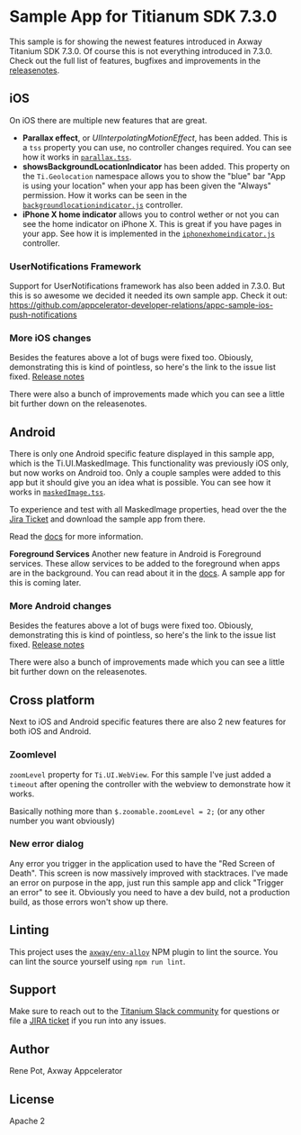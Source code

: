 # Sample App for Titianum SDK 7.3.0

This sample is for showing the newest features introduced in Axway Titanium SDK 7.3.0. Of course this is not everything introduced in 7.3.0. Check out the full list of features, bugfixes and improvements in the [releasenotes](https://docs.appcelerator.com/platform/latest/#!/guide/Titanium_SDK_7.3.0.RC_Release_Note). 

## iOS
On iOS there are multiple new features that are great. 

- **Parallax effect**, or *UIInterpolatingMotionEffect*, has been added. This is a `tss` property you can use, no controller changes required. You can see how it works in [`parallax.tss`](https://github.com/appcelerator-developer-relations/appc-sample-ti730/blob/master/app/styles/ios/parallax.tss#L8).
- **showsBackgroundLocationIndicator** has been added. This property on the `Ti.Geolocation` namespace allows you to show the "blue" bar "App is using your location" when your app has been given the "Always" permission. How it works can be seen in the [`backgroundlocationindicator.js`](https://github.com/appcelerator-developer-relations/appc-sample-ti730/blob/master/app/controllers/ios/backgroundlocationindicator.js) controller.
- **iPhone X home indicator** allows you to control wether or not you can see the home indicator on iPhone X. This is great if you have pages in your app. See how it is implemented in the [`iphonexhomeindicator.js`](https://github.com/appcelerator-developer-relations/appc-sample-ti730/blob/master/app/controllers/ios/iphonexhomeindicator.js) controller.


### UserNotifications Framework
Support for UserNotifications framework has also been added in 7.3.0. But this is so awesome we decided it needed its own sample app. Check it out: <https://github.com/appcelerator-developer-relations/appc-sample-ios-push-notifications>

### More iOS changes

Besides the features above a lot of bugs were fixed too. Obiously, demonstrating this is kind of pointless, so here's the link to the issue list fixed. [Release notes](https://docs.appcelerator.com/platform/latest/#!/guide/Titanium_SDK_7.3.0.RC_Release_Note-section-src-56300461_TitaniumSDK7.3.0.RCReleaseNote-iOSplatform.1)

There were also a bunch of improvements made which you can see a little bit further down on the releasenotes.

## Android
There is only one Android specific feature displayed in this sample app, which is the Ti.UI.MaskedImage. This functionality was previously iOS only, but now works on Android too. Only a couple samples were added to this app but it should give you an idea what is possible. You can see how it works in [`maskedImage.tss`](https://github.com/appcelerator-developer-relations/appc-sample-ti730/blob/master/app/styles/android/maskedImage.tss). 

To experience and test with all MaskedImage properties, head over the the [Jira Ticket](https://jira.appcelerator.org/browse/TIMOB-17363) and download the sample app from there.

Read the [docs](https://docs.appcelerator.com/platform/latest/#!/api/Titanium.UI.MaskedImage) for more information.

**Foreground Services**
Another new feature in Android is Foreground services. These allow services to be added to the foreground when apps are in the background. You can read about it in the [docs](https://docs.appcelerator.com/platform/latest/#!/api/Titanium.Android.Service-method-foregroundNotify). A sample app for this is coming later.


### More Android changes
Besides the features above a lot of bugs were fixed too. Obiously, demonstrating this is kind of pointless, so here's the link to the issue list fixed. [Release notes](https://docs.appcelerator.com/platform/latest/#!/guide/Titanium_SDK_7.3.0.RC_Release_Note-section-src-56300461_TitaniumSDK7.3.0.RCReleaseNote-Androidplatform.1)

There were also a bunch of improvements made which you can see a little bit further down on the releasenotes.

## Cross platform
Next to iOS and Android specific features there are also 2 new features for both iOS and Android. 


### Zoomlevel
 `zoomLevel` property for `Ti.UI.WebView`.  For this sample I've just added a `timeout` after opening the controller with the webview to demonstrate how it works. 

Basically nothing more than `$.zoomable.zoomLevel = 2;` (or any other number you want obviously)

### New error dialog
Any error you trigger in the application used to have the "Red Screen of Death". This screen is now massively improved with stacktraces. I've made an error on purpose in the app, just run this sample app and click "Trigger an error" to see it. Obviously you need to have a dev build, not a production build, as those errors won't show up there.

## Linting

This project uses the [`axway/env-alloy`](https://github.com/appcelerator/eslint-config-axway#alloy-apps) NPM plugin
to lint the source. You can lint the source yourself using `npm run lint`.

## Support

Make sure to reach out to the [Titanium Slack community](http://tislack.org) for questions or file a [JIRA ticket](https://jira.appcelerator.org)
if you run into any issues.

## Author

Rene Pot, Axway Appcelerator

## License

Apache 2
